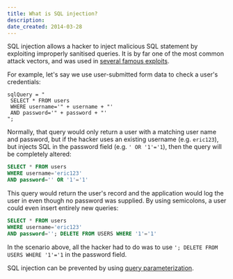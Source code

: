 ```yaml
---
title: What is SQL injection?
description: 
date_created: 2014-03-28
---
```


SQL injection allows a hacker to inject malicious SQL statement by exploiting improperly sanitised queries. It is by far one of the most common attack vectors, and was used in [several famous exploits](http://en.wikipedia.org/wiki/SQL_injection#Examples).

For example, let's say we use user-submitted form data to check a user's credentials:

```
sqlQuery = "
 SELECT * FROM users
 WHERE username='" + username + "'
 AND password='" + password + "'
";
```

Normally, that query would only return a user with a matching user name and password, but if the hacker uses an existing username (e.g. `eric123`), but injects SQL in the password field (e.g. `' OR '1'='1`), then the query will be completely altered:

```sql
SELECT * FROM users
WHERE username='eric123'
AND password='' OR '1'='1'
```

This query would return the user's record and the application would log the user in even though no password was supplied. By using semicolons, a user could even insert entirely new queries:

```sql
SELECT * FROM users
WHERE username='eric123'
AND password=''; DELETE FROM USERS WHERE '1'='1'
```

In the scenario above, all the hacker had to do was to use `'; DELETE FROM USERS WHERE '1'='1` in the password field.

SQL injection can be prevented by using [query parameterization](https://www.owasp.org/index.php/Query_Parameterization_Cheat_Sheet).

